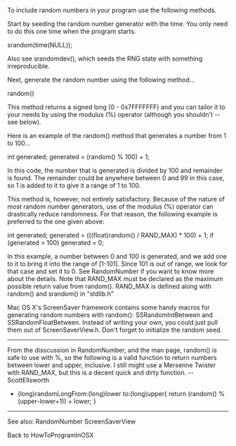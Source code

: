 


To include random numbers in your program use the following methods.

Start by seeding the random number generator with the time.  You only need to do this one time when the program starts.
    
srandom(time(NULL));


Also see srandomdev(), which seeds the RNG state with something irreproducible.

Next, generate the random number using the following method...
    
random()


This method returns a signed long (0 - 0x7FFFFFFF) and you can tailor it to your needs by using the modulus (%) operator (although you shouldn't -- see below).

Here is an example of the random() method that generates a number from 1 to 100...
    
int generated;
generated = (random() % 100) + 1;


In this code, the number that is generated is divided by 100 and remainder is found.  The remainder could be anywhere between 0 and 99 in this case, so 1 is added to it to give it a range of 1 to 100.

This method is, however, not entirely satisfactory.  Because of the nature of most random number generators, use of the modulus (%) operator can drastically reduce randomness.  For that reason, the following example is preferred to the one given above:
    
int generated;
generated = (((float)random() / RAND_MAX) * 100) + 1;
if (generated > 100) generated = 0;

In this example, a number between 0 and 100 is generated, and we add one to it to bring it into the range of [1-101]. Since 101 is out of range, we look for that case and set it to 0. See RandomNumber if you want to know more about the details. Note that RAND_MAX must be declared as the maximum possible return value from random(). RAND_MAX is defined along with random() and srandom() in "stdlib.h"

Mac OS X's ScreenSaver framework contains some handy macros for generating random numbers with random(): SSRandomIntBetween and SSRandomFloatBetween. Instead of writing your own, you could just pull them out of ScreenSaverView.h. Don't forget to initialize the random seed.

----

From the disscussion in RandomNumber, and the man page, random() is safe to use with %, so the following is a valid function to return numbers between lower and upper, inclusive.  I still might use a Mersenne Twister with RAND_MAX, but this is a decent quick and dirty function. -- ScottEllsworth

    
+ (long)randomLongFrom:(long)lower to:(long)upper{
	return (random() % (upper-lower+1)) + lower;
}


----

See also: RandomNumber ScreenSaverView

Back to HowToProgramInOSX

